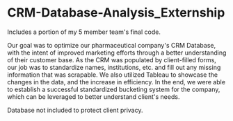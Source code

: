 # CRM-Database-Analysis_Externship

Includes a portion of my 5 member team's final code. 

Our goal was to optimize our pharmaceutical company's CRM Database, with the intent of improved marketing efforts through a better understanding of their customer base. As the CRM was populated by client-filled forms, our job was to standardize names, institutions, etc. and fill out any missing information that was scrapable. We also utilized Tableau to showcase the changes in the data, and the increase in efficiency. In the end, we were able to establish a successful standardized bucketing system for the company, which can be leveraged to better understand client's needs.

Database not included to protect client privacy.
